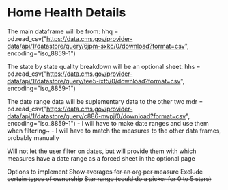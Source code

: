 # Home Health Details

The main dataframe will be from:
hhq = pd.read_csv("https://data.cms.gov/provider-data/api/1/datastore/query/6jpm-sxkc/0/download?format=csv", encoding="iso_8859-1")

The state by state quality breakdown will be an optional sheet:
hhs = pd.read_csv("https://data.cms.gov/provider-data/api/1/datastore/query/tee5-ixt5/0/download?format=csv", encoding="iso_8859-1")

The date range data will be suplementary data to the other two
mdr = pd.read_csv("https://data.cms.gov/provider-data/api/1/datastore/query/c886-nwpj/0/download?format=csv", encoding="iso_8859-1")
    - I will have to make date ranges and use them when filtering~
    - I will have to match the measures to the other data frames, probably manually

Will not let the user filter on dates, but will provide them with which measures have a date range as a forced sheet in the optional page


Options to implement 
    ~~Show averages for an org per measure~~
    ~~Exclude certain types of ownership~~
    ~~Star range (could do a picker for 0 to 5 stars)~~
    